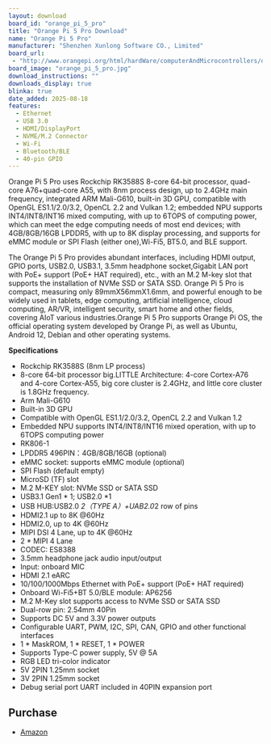 ```yaml
---
layout: download
board_id: "orange_pi_5_pro"
title: "Orange Pi 5 Pro Download"
name: "Orange Pi 5 Pro"
manufacturer: "Shenzhen Xunlong Software CO., Limited"
board_url:
 - "http://www.orangepi.org/html/hardWare/computerAndMicrocontrollers/details/Orange-Pi-5-Pro.html"
board_image: "orange_pi_5_pro.jpg"
download_instructions: ""
downloads_display: true
blinka: true
date_added: 2025-08-18
features:
  - Ethernet
  - USB 3.0
  - HDMI/DisplayPort
  - NVME/M.2 Connector
  - Wi-Fi
  - Bluetooth/BLE
  - 40-pin GPIO
---
```


Orange Pi 5 Pro uses Rockchip RK3588S 8-core 64-bit processor, quad-core A76+quad-core A55, with 8nm process design, up to 2.4GHz main frequency, integrated ARM Mali-G610, built-in 3D GPU, compatible with OpenGL ES1.1/2.0/3.2, OpenCL 2.2 and Vulkan 1.2; embedded NPU supports INT4/INT8/INT16 mixed computing, with up to 6TOPS of computing power, which can meet the edge computing needs of most end devices; with 4GB/8GB/16GB LPDDR5, with up to 8K display processing, and supports for eMMC module or SPI Flash (either one),Wi-Fi5, BT5.0, and BLE support.

The Orange Pi 5 Pro provides abundant interfaces, including HDMI output, GPIO ports, USB2.0, USB3.1, 3.5mm headphone socket,Gigabit LAN port with PoE+ support (PoE+ HAT required), etc., with an M.2 M-key slot that supports the installation of NVMe SSD or SATA SSD.
Orange Pi 5 Pro is compact, measuring only 89mmX56mmX1.6mm, and powerful enough to be widely used in tablets, edge computing, artificial intelligence, cloud computing, AR/VR, intelligent security, smart home and other fields, covering AIoT various industries.Orange Pi 5 Pro supports Orange Pi OS, the official operating system developed by Orange Pi, as well as Ubuntu, Android 12, Debian and other operating systems.

**Specifications**
- Rockchip RK3588S (8nm LP process)
- 8-core 64-bit processor big.LITTLE Architecture: 4-core Cortex-A76 and 4-core Cortex-A55, big core cluster is 2.4GHz, and little core cluster is 1.8GHz frequency.
- Arm Mali-G610
- Built-in 3D GPU
- Compatible with OpenGL ES1.1/2.0/3.2, OpenCL 2.2 and Vulkan 1.2
- Embedded NPU supports INT4/INT8/INT16 mixed operation, with up to 6TOPS computing power
- RK806-1
- LPDDR5 496PIN：4GB/8GB/16GB (optional)
- eMMC socket: supports eMMC module (optional)
- SPI Flash (default empty)
- MicroSD (TF) slot
- M.2 M-KEY slot: NVMe SSD or SATA SSD
- USB3.1 Gen1 * 1; USB2.0 *1
- USB HUB:USB2.0 *2（TYPE A）+UAB2.0*2 row of pins
- HDMI2.1 up to 8K @60Hz
- HDMI2.0, up to 4K @60Hz
- MIPI DSI 4 Lane, up to 4K @60Hz
- 2 * MIPI 4 Lane
- CODEC: ES8388
- 3.5mm headphone jack audio input/output
- Input: onboard MIC
- HDMI 2.1 eARC
- 10/100/1000Mbps Ethernet with PoE+ support (PoE+ HAT required)
- Onboard Wi-Fi5+BT 5.0/BLE module: AP6256
- M.2 M-Key slot supports access to NVMe SSD or SATA SSD
- Dual-row pin: 2.54mm 40Pin
- Supports DC 5V and 3.3V power outputs
- Configurable UART, PWM, I2C, SPI, CAN, GPIO and other functional interfaces
- 1 * MaskROM, 1 * RESET, 1 * POWER
- Supports Type-C power supply, 5V @ 5A
- RGB LED tri-color indicator
- 5V 2PIN 1.25mm socket
- 3V 2PIN 1.25mm socket
- Debug serial port UART included in 40PIN expansion port

## Purchase
* [Amazon](https://amzn.to/4lALxr8)

